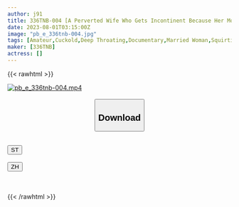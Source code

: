 ```yaml
---
author: j91
title: 336TNB-004 [A Perverted Wife Who Gets Incontinent Because Her Mouth Is Blocked By Her Mouth And Mouth] A Yavai Couple Who Comes To The Shooting Site With A Rotor And Cuffs Appears. Such A Beautiful And Cute Wife Said, Give Me A Piece! I Can’t Stand It Anymore! ! Tnb 4th Person (Shiokawa Sea Urchin)
date: 2023-08-01T03:15:00Z
image: "pb_e_336tnb-004.jpg"
tags: [Amateur,Cuckold,Deep Throating,Documentary,Married Woman,Squirting ]
maker: [336TNB]
actress: []
---
```



{{< rawhtml >}}

<div class="video" data-videoid="LddO6p7b8ofWDp">
    <a href="javascript:;">
        <img src="https://my.j91.asia/posts/pb_e_336tnb-004/pb_e_336tnb-004.jpg" width="WIDTH" height="HEIGHT" alt="pb_e_336tnb-004.mp4" loading="lazy">
    </a>
</div>

<script type="text/javascript" src="https://j91.asia/asset/on-demand-st.js"></script>

<br>
  <link rel="stylesheet" href="https://j91.asia/asset/bs5.css">
  
  <center>
  <button class="btn btn-primary" type="button" data-bs-toggle="collapse" data-bs-target=".multi-collapse" aria-expanded="false" aria-controls="multiCollapseExample1 multiCollapseExample2"><h2>Download</h2></button></center>
</p>
<div class="row">
  <div class="col">
    <div class="collapse multi-collapse" id="multiCollapseExample1">
      <div class="card card-body">
	      	      <br>
<div class="buttons">  
<a href="https://streamtape.to/v/LddO6p7b8ofWDp"><button class="btn-hover color-3"><i class="fa fa-download"></i> ST</button></a></div>
    </div>
  </div>
</div>
  <div class="col">
    <div class="collapse multi-collapse" id="multiCollapseExample2">
      <div class="card card-body">
	      <br>
<div class="buttons">
    <a href="https://lylxan.com/h6gy7oj4woo2.html"><button class="btn-hover color-9"><i class="fa fa-download"></i> ZH</button></a></div>
<br><br>
      </div>
    </div>
  </div>
</div>

{{< /rawhtml >}}

